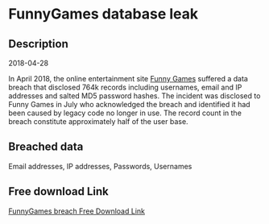 # FunnyGames database leak

## Description

2018-04-28

In April 2018, the online entertainment site <a href="https://www.funny-games.biz/" target="_blank" rel="noopener">Funny Games</a> suffered a data breach that disclosed 764k records including usernames, email and IP addresses and salted MD5 password hashes. The incident was disclosed to Funny Games in July who acknowledged the breach and identified it had been caused by legacy code no longer in use. The record count in the breach constitute approximately half of the user base.

## Breached data

Email addresses, IP addresses, Passwords, Usernames

## Free download Link

[FunnyGames breach Free Download Link](https://link-to.net/1229997/339.1458734709617/dynamic/?r=aHR0cHM6Ly93d3cubWVkaWFmaXJlLmNvbS92aWV3L0o3VGRkbElCaFdxSWRlUS9mdW5ueS1nYW1lcy5iaXovZmlsZQ==)